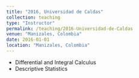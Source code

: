 ```yaml
---
title: "2016, Universidad de Caldas"
collection: teaching
type: "Instructor"
permalink: /teaching/2016-Universidad-de-Caldas
venue: "Manizales, Colombia"
date: 2016-01-01
location: "Manizales, Colombia"
---
```


* Differential and Integral Calculus
* Descriptive Statistics
